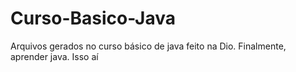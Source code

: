# Curso-Basico-Java
Arquivos gerados no curso básico de java feito na Dio.
Finalmente, aprender java.
Isso aí
